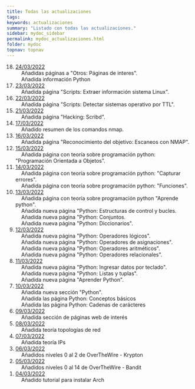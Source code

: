 ```yaml
---
title: Todas las actualizaciones
tags: 
keywords: actualizaciones
summary: "Listado con todas las actualizaciones."
sidebar: mydoc_sidebar
permalink: mydoc_actualizaciones.html
folder: mydoc
topnav: topnav
---
```


<ol reversed>
	<li><u>24/03/2022</u></li>
	&nbsp;&nbsp;&nbsp;&nbsp;Añadidas páginas a "Otros: Páginas de interes".<br/>
	&nbsp;&nbsp;&nbsp;&nbsp;Añadida información Python<br/>
	<li><u>23/03/2022</u></li>
	&nbsp;&nbsp;&nbsp;&nbsp;Añadida página "Scripts: Extraer información sistema Linux".<br/>
	<li><u>22/03/2022</u></li>
	&nbsp;&nbsp;&nbsp;&nbsp;Añadida página "Scripts: Detectar sistemas operativo por TTL".<br/>
	<li><u>21/03/2022</u></li>
	&nbsp;&nbsp;&nbsp;&nbsp;Añadida página "Hacking: Scribd".<br/>
	<li><u>17/03/2022</u></li>
	&nbsp;&nbsp;&nbsp;&nbsp;Añadido resumen de los comandos nmap.<br/>
	<li><u>16/03/2022</u></li>
	&nbsp;&nbsp;&nbsp;&nbsp;Añadida página "Reconocimiento del objetivo: Escaneos con NMAP".<br/>
	<li><u>15/03/2022</u></li>
	&nbsp;&nbsp;&nbsp;&nbsp;Añadida página con teoría sobre programación python: "Programación Orientada a Objetos".<br/>
	<li><u>14/03/2022</u></li>
	&nbsp;&nbsp;&nbsp;&nbsp;Añadida página con teoría sobre programación python: "Capturar errores".<br/>
	&nbsp;&nbsp;&nbsp;&nbsp;Añadida página con teoría sobre programación python: "Funciones".<br/>
	<li><u>13/03/2022</u></li>
	&nbsp;&nbsp;&nbsp;&nbsp;Añadida página con teoría sobre programación python "Aprende python".<br/>
	&nbsp;&nbsp;&nbsp;&nbsp;Añadida nueva página "Python: Estructuras de control y bucles.<br/>
	&nbsp;&nbsp;&nbsp;&nbsp;Añadida nueva página "Python: Conjuntos.<br/>
	&nbsp;&nbsp;&nbsp;&nbsp;Añadida nueva página "Python: Diccionarios".<br/>
	<li><u>12/03/2022</u></li>
	&nbsp;&nbsp;&nbsp;&nbsp;Añadida nueva página "Python: Operadores lógicos".<br/>
	&nbsp;&nbsp;&nbsp;&nbsp;Añadida nueva página "Python: Operadores de asignaciones".<br/>
	&nbsp;&nbsp;&nbsp;&nbsp;Añadida nueva página "Python: Operadores aritméticos".<br/>
	&nbsp;&nbsp;&nbsp;&nbsp;Añadida nueva página "Python: Operadores relacionales".<br/>
	<li><u>11/03/2022</u></li>
	&nbsp;&nbsp;&nbsp;&nbsp;Añadida nueva página "Python: Ingresar datos por teclado".<br/>
	&nbsp;&nbsp;&nbsp;&nbsp;Añadida nueva página "Python: Listas y tuplas".<br/>
	&nbsp;&nbsp;&nbsp;&nbsp;Añadida nueva página "Aprender Python".<br/>
	<li><u>10/03/2022</u></li>
	&nbsp;&nbsp;&nbsp;&nbsp;Añadida nueva sección "Python".<br/>
	&nbsp;&nbsp;&nbsp;&nbsp;Añadida las página Python: Conceptos básicos<br/>
	&nbsp;&nbsp;&nbsp;&nbsp;Añadida las página Python: Cadenas de carácteres<br/>
	<li><u>09/03/2022</u><br/></li>
	&nbsp;&nbsp;&nbsp;&nbsp;Añadida sección de páginas web de interés<br/>
	<li><u>08/03/2022</u><br/></li>
	&nbsp;&nbsp;&nbsp;&nbsp;Añadida teoría topologías de red<br/>
	<li><u>07/03/2022</u><br/></li>
	&nbsp;&nbsp;&nbsp;&nbsp;Añadida teoría IPs<br/>
	<li><u>06/03/2022</u><br/></li>
	&nbsp;&nbsp;&nbsp;&nbsp;Añadidos niveles 0 al 2 de OverTheWire - Krypton<br/>
	<li><u>05/03/2022</u><br/></li>
	&nbsp;&nbsp;&nbsp;&nbsp;Añadidos niveles 0 al 14 de OverTheWire - Bandit<br/>
	<li><u>04/03/2022</u><br/></li>
	&nbsp;&nbsp;&nbsp;&nbsp;Añadido tutorial para instalar Arch<br/>
</ol>